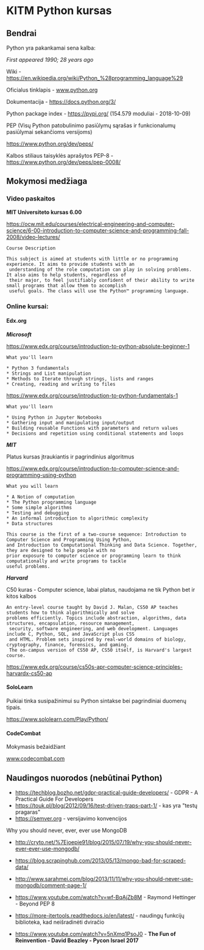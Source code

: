# KITM Python kursas

## Bendrai
Python yra pakankamai sena kalba:

<cite>First appeared	1990; 28 years ago</cite>
 
Wiki - https://en.wikipedia.org/wiki/Python_%28programming_language%29

Oficialus tinklapis - www.python.org

Dokumentacija - https://docs.python.org/3/

Python package index - https://pypi.org/ (154.579 moduliai - 2018-10-09)

PEP (Visų Python patobulinimo pasiūlymų sąrašas ir funkcionalumų pasiūlymai sekančioms versijoms)

https://www.python.org/dev/peps/

Kalbos stiliaus taisyklės aprašytos PEP-8 - https://www.python.org/dev/peps/pep-0008/


## Mokymosi medžiaga

### Video paskaitos

<b>MIT Universiteto kursas 6.00</b>

https://ocw.mit.edu/courses/electrical-engineering-and-computer-science/6-00-introduction-to-computer-science-and-programming-fall-2008/video-lectures/

    Course Description

    This subject is aimed at students with little or no programming experience. It aims to provide students with an
     understanding of the role computation can play in solving problems. It also aims to help students, regardless of 
     their major, to feel justifiably confident of their ability to write small programs that allow them to accomplish 
     useful goals. The class will use the Python™ programming language.


### Online kursai:
#### Edx.org

<b><i>Microsoft</i></b>

 https://www.edx.org/course/introduction-to-python-absolute-beginner-1


    What you'll learn

    * Python 3 fundamentals
    * Strings and List manipulation
    * Methods to Iterate through strings, lists and ranges
    * Creating, reading and writing to files

 
 
  https://www.edx.org/course/introduction-to-python-fundamentals-1
  
    What you'll learn

    * Using Python in Jupyter Notebooks
    * Gathering input and manipulating input/output
    * Building reusable Functions with parameters and return values
    * Decisions and repetition using conditional statements and loops


 
<b><i>MIT</i></b> 

Platus kursas įtraukiantis ir pagrindinius algoritmus 

https://www.edx.org/course/introduction-to-computer-science-and-programming-using-python

    What you will learn

    * A Notion of computation
    * The Python programming language
    * Some simple algorithms
    * Testing and debugging
    * An informal introduction to algorithmic complexity
    * Data structures

    This course is the first of a two-course sequence: Introduction to Computer Science and Programming Using Python, 
    and Introduction to Computational Thinking and Data Science. Together, they are designed to help people with no 
    prior exposure to computer science or programming learn to think computationally and write programs to tackle 
    useful problems. 


<b><i>Harvard</i></b> 

C50 kuras - Computer science, labai platus, naudojama ne tik Python bet ir kitos kalbos
                
    An entry-level course taught by David J. Malan, CS50 AP teaches students how to think algorithmically and solve 
    problems efficiently. Topics include abstraction, algorithms, data structures, encapsulation, resource management,
     security, software engineering, and web development. Languages include C, Python, SQL, and JavaScript plus CSS 
     and HTML. Problem sets inspired by real-world domains of biology, cryptography, finance, forensics, and gaming. 
     The on-campus version of CS50 AP, CS50 itself, is Harvard's largest course.
https://www.edx.org/course/cs50s-apr-computer-science-principles-harvardx-cs50-ap


#### SoloLearn 

Puikiai tinka susipažinimui su Python sintakse bei pagrindiniai duomenų tipais.

https://www.sololearn.com/Play/Python/


#### CodeCombat
Mokymasis bežaidžiant

www.codecombat.com



## Naudingos nuorodos (nebūtinai Python)

* https://techblog.bozho.net/gdpr-practical-guide-developers/ - GDPR - A Practical Guide For Developers
* https://touk.pl/blog/2012/09/16/test-driven-traps-part-1/ - kas yra "testų pragaras"
* https://semver.org - versijavimo konvencijos

Why you should never, ever, ever use MongoDB

* http://cryto.net/%7Ejoepie91/blog/2015/07/19/why-you-should-never-ever-ever-use-mongodb/
* https://blog.scrapinghub.com/2013/05/13/mongo-bad-for-scraped-data/
* http://www.sarahmei.com/blog/2013/11/11/why-you-should-never-use-mongodb/comment-page-1/

* https://www.youtube.com/watch?v=wf-BqAjZb8M - Raymond Hettinger - Beyond PEP 8
* https://more-itertools.readthedocs.io/en/latest/ - naudingų funkcijų biblioteka, kad neišradinėti dviračio
* https://www.youtube.com/watch?v=5nXmq1PsoJ0 - <b>The Fun of Reinvention - David Beazley - Pycon Israel 2017</b>

